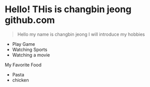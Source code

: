 # Hello! THis is changbin jeong github.com
>  Hello my name is changbin jeong 
I will introduce my hobbies
* Play Game
* Watching Sports
* Watching a movie


My Favorite Food
* Pasta
* chicken
